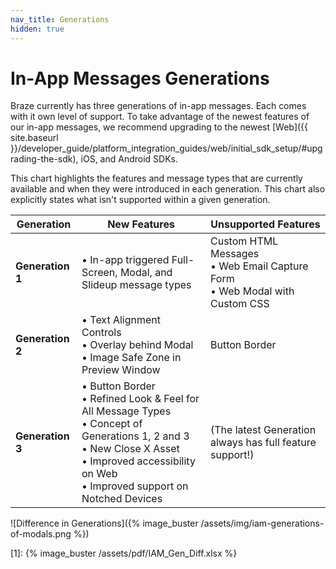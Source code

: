 ```yaml
---
nav_title: Generations
hidden: true
---
```


# In-App Messages Generations

Braze currently has three generations of in-app messages. Each comes with it own level of support. To take advantage of the newest features of our in-app messages, we recommend upgrading to the newest [Web]({{ site.baseurl }}/developer_guide/platform_integration_guides/web/initial_sdk_setup/#upgrading-the-sdk), iOS, and Android SDKs.

This chart highlights the features and message types that are currently available and when they were introduced in each generation. This chart also explicitly states what isn't supported within a given generation.

| Generation | New Features | Unsupported Features |
|---|---|---|
| __Generation 1__ | • In-app triggered Full-Screen, Modal, and Slideup message types | Custom HTML Messages <br> • Web Email Capture Form <br> • Web Modal with Custom CSS |
| __Generation 2__ | • Text Alignment Controls <br> • Overlay behind Modal <br> • Image Safe Zone in Preview Window | Button Border |
| __Generation 3__ | • Button Border <br> • Refined Look & Feel for All Message Types <br> • Concept of Generations 1, 2 and 3 <br> • New Close X Asset <br> • Improved accessibility on Web <br> • Improved support on Notched Devices | (The latest Generation always has full feature support!) |

![Difference in Generations]({% image_buster /assets/img/iam-generations-of-modals.png %})

[1]: {% image_buster /assets/pdf/IAM_Gen_Diff.xlsx %}
